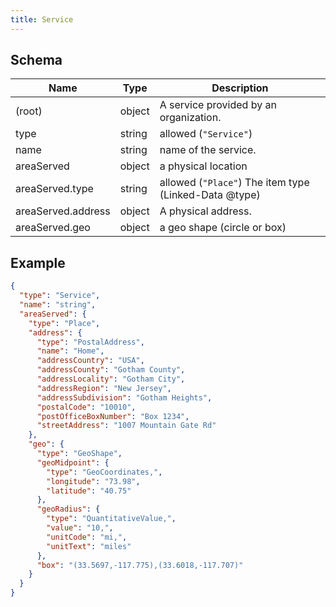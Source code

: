 ```yaml
---
title: Service
---
```

## Schema

| Name | Type | Description |
|---|---|---|
| (root) | object | A service provided by an organization. |
| type | string | allowed (`"Service"`)  |
| name | string | name of the service. |
| areaServed | object | a physical location |
| areaServed.type | string | allowed (`"Place"`) The item type (Linked-Data @type) |
| areaServed.address | object | A physical address. |
| areaServed.geo | object | a geo shape (circle or box) |

## Example



```json
{
  "type": "Service",
  "name": "string",
  "areaServed": {
    "type": "Place",
    "address": {
      "type": "PostalAddress",
      "name": "Home",
      "addressCountry": "USA",
      "addressCounty": "Gotham County",
      "addressLocality": "Gotham City",
      "addressRegion": "New Jersey",
      "addressSubdivision": "Gotham Heights",
      "postalCode": "10010",
      "postOfficeBoxNumber": "Box 1234",
      "streetAddress": "1007 Mountain Gate Rd"
    },
    "geo": {
      "type": "GeoShape",
      "geoMidpoint": {
        "type": "GeoCoordinates,",
        "longitude": "73.98",
        "latitude": "40.75"
      },
      "geoRadius": {
        "type": "QuantitativeValue,",
        "value": "10,",
        "unitCode": "mi,",
        "unitText": "miles"
      },
      "box": "(33.5697,-117.775),(33.6018,-117.707)"
    }
  }
}
```
